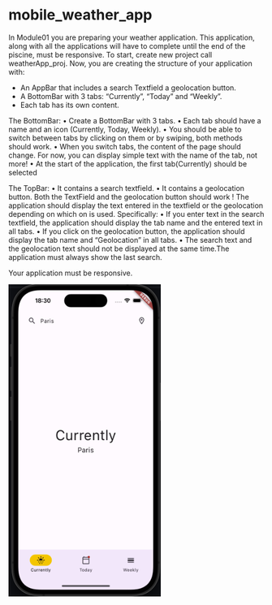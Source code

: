 # mobile_weather_app

In Module01 you are preparing your weather application. This application, along with
all the applications will have to complete until the end of the piscine, must be responsive.
To start, create new project call weatherApp_proj.
Now, you are creating the structure of your application with:
- An AppBar that includes a search Textfield a geolocation button.
- A BottomBar with 3 tabs: “Currently”, “Today” and “Weekly”.
- Each tab has its own content.

The BottomBar:
• Create a BottomBar with 3 tabs.
• Each tab should have a name and an icon (Currently, Today, Weekly).
• You should be able to switch between tabs by clicking on them or by swiping, both
methods should work.
• When you switch tabs, the content of the page should change. For now, you can
display simple text with the name of the tab, not more!
• At the start of the application, the first tab(Currently) should be selected

The TopBar:
• It contains a search textfield.
• It contains a geolocation button.
Both the TextField and the geolocation button should work !
The application should display the text entered in the textfield or the geolocation
depending on which on is used.
Specifically:
• If you enter text in the search textfield, the application should display the tab name
and the entered text in all tabs.
• If you click on the geolocation button, the application should display the tab name
and “Geolocation” in all tabs.
• The search text and the geolocation text should not be displayed at the same
time.The application must always show the last search.

Your application must be responsive.

<img src="https://github.com/khasey/Piscine_Mobile_Flutter/blob/main/Mobile_1_Structure-and-logic/mobile_weather_app/screenshot/screen.png?raw=true" width="300" height="615">
